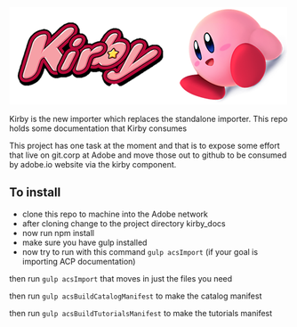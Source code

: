 ![Alternate image text](headerlogo.png)

Kirby is the new importer which replaces the standalone importer.
This repo holds some documentation that Kirby consumes

This project has one task at the moment and that is to expose some effort that live on git.corp at Adobe and move those out to github to be consumed by adobe.io website via the kirby component.  

## To install
* clone this repo to machine into the Adobe network
* after cloning change to the project directory kirby_docs
* now run npm install
* make sure you have gulp installed
* now try to run with this command ```gulp acsImport``` (if your goal is importing ACP documentation)

then run ```gulp acsImport``` that moves in just the files you need

then run ```gulp acsBuildCatalogManifest``` to make the catalog manifest

then run ```gulp acsBuildTutorialsManifest``` to make the tutorials manifest

